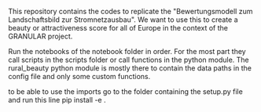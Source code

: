 This repository contains the codes to replicate the "Bewertungsmodell zum Landschaftsbild zur Stromnetzausbau".
We want to use this to create a beauty or attractiveness score for all of Europe in the context of the GRANULAR project.


Run the notebooks of the notebook folder in order. For the most part they call scripts in the scripts folder or call functions in the python module.
The rural_beauty python module is mostly there to contain the data paths in the config file and only some custom functions.

to be able to use the imports go to the folder containing the setup.py file and run this line
pip install -e .